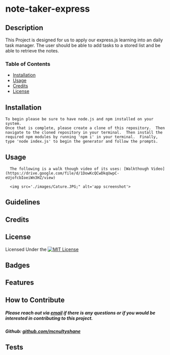 # note-taker-express


## Description
 This Project is designed for us to apply our express.js learning into an daily task manager.  The user should be able to add tasks to a stored list and be able to retrieve the notes.  

### Table of Contents

- [Installation](#installation)
- [Usage](#usage)
- [Credits](#credits)
- [License](#license)

## Installation
    
    To begin please be sure to have node.js and npm installed on your system.
    Once that is complete, please create a clone of this repository.  Then navigate to the cloned repository in your terminal.  Then install the required npm modules by running 'npm i' in your terminal.  Finally, type 'node index.js' to begin the generator and follow the prompts.  

## Usage
      The following is a walk though video of its uses: [Walkthough Video](https://drive.google.com/file/d/1DowKcQCwDkqUwpC-eUjofcbIoeiWn3HZ/view)

      <img src='./images/Cature.JPG;" alt='app screenshot'>


## Guidelines


## Credits


## License

Licensed Under the [![MIT License](https://img.shields.io/badge/License-MIT-yellow.svg)](https://opensource.org/licenses/MIT)

## Badges


## Features


## How to Contribute

##### Please reach out via [email](mailto:mcnultyshanej@gmail.com) if there is any questions or if you would be interested in contributing to this project.
##### Github: [github.com/mcnultyshane](https://github.com/mcnultyshane)

## Tests


